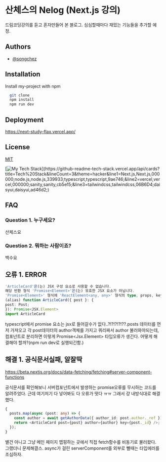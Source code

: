 # 산체스의 Nelog (Next.js 강의)

드림코딩강의를 듣고 혼자만들어 본 블로그. 심심할때마다 재밌는 기능들을 추가할 예정.

## Authors

- [@songchez](https://github.com/songchez)

## Installation

Install my-project with npm

```bash
  git clone
  npm install
  npm run dev
```

## Deployment

<https://next-study-flax.vercel.app/>

## License

[MIT](https://choosealicense.com/licenses/mit/)

[![My Tech Stack](https://github-readme-tech-stack.vercel.app/api/cards?title=Tech%20Stack&lineCount=3&theme=hacker&line1=Next.js,Next.js,000000;node.js,node.js,339933;typescript,typescript,9ae746;&line2=vercel,vercel,000000;sanity,sanity,cb5e15;&line3=tailwindcss,tailwindcss,06B6D4;daisyui,daisyui,ad46d2;)](https://github-readme-tech-stack.vercel.app/api/cards?title=Tech%20Stack&lineCount=3&theme=hacker&line1=Next.js,Next.js,000000;node.js,node.js,339933;typescript,typescript,9ae746;&line2=vercel,vercel,000000;sanity,sanity,cb5e15;&line3=tailwindcss,tailwindcss,06B6D4;daisyui,daisyui,ad46d2;)

## FAQ

### Question 1. 누구세요?

산체스요

### Question 2. 뭐하는 사람이죠?

백수요

## 오류 1. ERROR

```typescript error
'ArticleCard'은(는) JSX 구성 요소로 사용할 수 없습니다.
해당 반환 형식 'Promise<Element>'은(는) 유효한 JSX 요소가 아닙니다.
'Promise<Element>' 형식에 'ReactElement<any, any>' 형식의 type, props, key 속성이 없습니다.ts(2786)
(alias) function ArticleCard({ post }: {
post: Post;
}): Promise<JSX.Element>
import ArticleCard
```

typescript에서 promise 요소는 jsx로 들어갈수가 없다..?!?!?!?!??.posts 데이터를
먼저 가져오고 각 post데이터의 author객체를 가지고 쿼리짜서 author 불러와야되는데, 컴포넌트로 분리하면 이렇게 Promise<Jsx.Element> 타입오류가 생긴다. 어떻게 해결해야 할까?(npm run dev로 실행되긴함.)

## 해결 1. 공식문서실패, 알잘딱

<https://beta.nextjs.org/docs/data-fetching/fetching#server-component-functions>

공식문서를 확인해보니 서버컴포넌트에서 발생하는 promise오류를 무시하는 코드를 알려주었다. 근데 여기저기 다 넣어봐도
다 오류가 떳다 ㅠㅠ 그래서 걍 내방식대로 해결했다.

```typescript
{
  posts.map(async (post: any) => {
    const author = await getAuthorData({ author_id: post.author._ref });
    return <ArticleCard post={post} author={author} key={post._id} />;
  });
}
```

별건 아니고 그냥 메인 페이지 맵핑하는 곳에서 직접 fetch함수를 비동기로 불러왔다. 그랬더니 문제해결스. async가 걸린 serverComponent를 외부로 뺄때는 타입에러를 조심하자.
